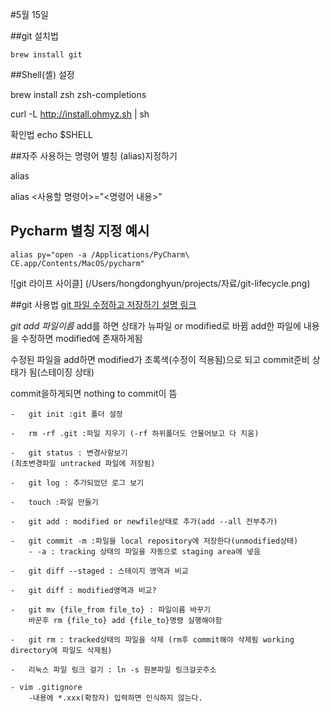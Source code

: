 #5월 15일

##git 설치법
```
brew install git
```

##Shell(셸) 설정

brew install zsh zsh-completions

curl -L http://install.ohmyz.sh | sh

확인법
echo $SHELL


##자주 사용하는 명령어 별칭 (alias)지정하기

alias

alias <사용할 명령어>="<명령어 내용>"

## Pycharm 별칭 지정 예시
```
alias py="open -a /Applications/PyCharm\ CE.app/Contents/MacOS/pycharm"
```
![git 라이프 사이클]
(/Users/hongdonghyun/projects/자료/git-lifecycle.png)

##git 사용법
[git 파일 수정하고 저장하기 설명 링크](https://git-scm.com/book/ko/v2/Git%EC%9D%98-%EA%B8%B0%EC%B4%88-%EC%88%98%EC%A0%95%ED%95%98%EA%B3%A0-%EC%A0%80%EC%9E%A5%EC%86%8C%EC%97%90-%EC%A0%80%EC%9E%A5%ED%95%98%EA%B8%B0)

_git add 파일이름_ add를 하면 상태가 뉴파일 or modified로 바뀜 
add한 파일에 내용을 수정하면 modified에 존재하게됨

수정된 파일을 add하면 modified가 초록색(수정이 적용됨)으로 되고 commit준비 상태가 됨(스테이징 상태)

commit을하게되면 nothing to commit이 뜸

```
-	git init :git 폴더 설정

-	rm -rf .git :파일 지우기 (-rf 하위폴더도 안물어보고 다 지움)

-	git status : 변경사항보기 
(최초변경파일 untracked 파일에 저장됨)

-	git log : 추가되었던 로그 보기

-	touch :파일 만들기

-	git add : modified or newfile상태로 추가(add --all 전부추가)

-	git commit -m :파일을 local repository에 저장한다(unmodified상태)
	- -a : tracking 상태의 파일을 자동으로 staging area에 넣음 

-	git diff --staged : 스테이지 영역과 비교

-	git diff : modified영역과 비교?

-	git mv {file_from file_to} : 파일이름 바꾸기
	바꾼후 rm {file_to} add {file_to}명령 실행해야함

-	git rm : tracked상태의 파일을 삭제 (rm후 commit해야 삭제됨 working directory에 파일도 삭제됨)	

-	리눅스 파일 링크 걸기 : ln -s 원본파일 링크걸곳주소

- vim .gitignore
	-내용에 *.xxx(확장자) 입력하면 인식하지 않는다. 	

```